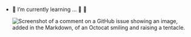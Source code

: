 - 🌱 I’m currently learning ... :t-rex: :new_moon_with_face:
  
    ![Screenshot of a comment on a GitHub issue showing an image, added in the Markdown, of an Octocat smiling and raising a tentacle.](https://img.atwiki.jp/niconicomugen/attach/1962/7442/BIYO_Utsuho.gif)
 


<!---
Ichkko/Ichkko is a ✨ special ✨ repository because its `README.md` (this file) appears on your GitHub profile.
You can click the Preview link to take a look at your changes.
--->
